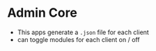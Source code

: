 # Admin Core

- This apps generate a `.json` file for each client
- can toggle modules for each client on / off